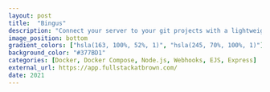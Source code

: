 ```yaml
---
layout: post
title:  "Bingus"
description: "Connect your server to your git projects with a lightweight CI bot."
image_position: bottom
gradient_colors: ["hsla(163, 100%, 52%, 1)", "hsla(245, 70%, 100%, 1)"]
background_color: "#377BD1"
categories: [Docker, Docker Compose, Node.js, Webhooks, EJS, Express]
external_url: https://app.fullstackatbrown.com/
date: 2021
---
```

